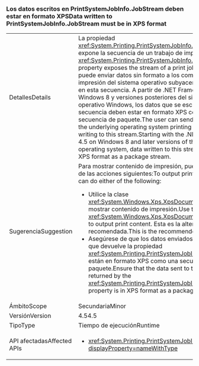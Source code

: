 ### <a name="data-written-to-printsystemjobinfojobstream-must-be-in-xps-format"></a><span data-ttu-id="806a8-101">Los datos escritos en PrintSystemJobInfo.JobStream deben estar en formato XPS</span><span class="sxs-lookup"><span data-stu-id="806a8-101">Data written to PrintSystemJobInfo.JobStream must be in XPS format</span></span>

|   |   |
|---|---|
|<span data-ttu-id="806a8-102">Detalles</span><span class="sxs-lookup"><span data-stu-id="806a8-102">Details</span></span>|<span data-ttu-id="806a8-103">La propiedad <xref:System.Printing.PrintSystemJobInfo.JobStream> expone la secuencia de un trabajo de impresión.</span><span class="sxs-lookup"><span data-stu-id="806a8-103">The <xref:System.Printing.PrintSystemJobInfo.JobStream> property exposes the stream of a print job.</span></span> <span data-ttu-id="806a8-104">El usuario puede enviar datos sin formato a los componentes de impresión del sistema operativo subyacente si escribe en esta secuencia. A partir de .NET Framework 4.5 en Windows 8 y versiones posteriores del sistema operativo Windows, los datos que se escriben en esta secuencia deben estar en formato XPS como una secuencia de paquete.</span><span class="sxs-lookup"><span data-stu-id="806a8-104">The user can send raw data to the underlying operating system printing components by writing to this stream.Starting with the .NET Framework 4.5 on Windows 8 and later versions of the Windows operating system, data written to this stream must be in XPS format as a package stream.</span></span>|
|<span data-ttu-id="806a8-105">Sugerencia</span><span class="sxs-lookup"><span data-stu-id="806a8-105">Suggestion</span></span>|<span data-ttu-id="806a8-106">Para mostrar contenido de impresión, puede realizar una de las acciones siguientes:</span><span class="sxs-lookup"><span data-stu-id="806a8-106">To output print content, you can do either of the following:</span></span><ul><li><span data-ttu-id="806a8-107">Utilice la clase <xref:System.Windows.Xps.XpsDocumentWriter> para mostrar contenido de impresión.</span><span class="sxs-lookup"><span data-stu-id="806a8-107">Use the <xref:System.Windows.Xps.XpsDocumentWriter> class to output print content.</span></span> <span data-ttu-id="806a8-108">Esta es la alternativa recomendada.</span><span class="sxs-lookup"><span data-stu-id="806a8-108">This is the recommended alternative.</span></span></li><li><span data-ttu-id="806a8-109">Asegúrese de que los datos enviados a la secuencia que devuelve la propiedad <xref:System.Printing.PrintSystemJobInfo.JobStream> están en formato XPS como una secuencia de paquete.</span><span class="sxs-lookup"><span data-stu-id="806a8-109">Ensure that the data sent to the stream returned by the <xref:System.Printing.PrintSystemJobInfo.JobStream> property is in XPS format as a package stream.</span></span></li></ul>|
|<span data-ttu-id="806a8-110">Ámbito</span><span class="sxs-lookup"><span data-stu-id="806a8-110">Scope</span></span>|<span data-ttu-id="806a8-111">Secundaria</span><span class="sxs-lookup"><span data-stu-id="806a8-111">Minor</span></span>|
|<span data-ttu-id="806a8-112">Versión</span><span class="sxs-lookup"><span data-stu-id="806a8-112">Version</span></span>|<span data-ttu-id="806a8-113">4.5</span><span class="sxs-lookup"><span data-stu-id="806a8-113">4.5</span></span>|
|<span data-ttu-id="806a8-114">Tipo</span><span class="sxs-lookup"><span data-stu-id="806a8-114">Type</span></span>|<span data-ttu-id="806a8-115">Tiempo de ejecución</span><span class="sxs-lookup"><span data-stu-id="806a8-115">Runtime</span></span>|
|<span data-ttu-id="806a8-116">API afectadas</span><span class="sxs-lookup"><span data-stu-id="806a8-116">Affected APIs</span></span>|<ul><li><xref:System.Printing.PrintSystemJobInfo.JobStream?displayProperty=nameWithType></li></ul>|

